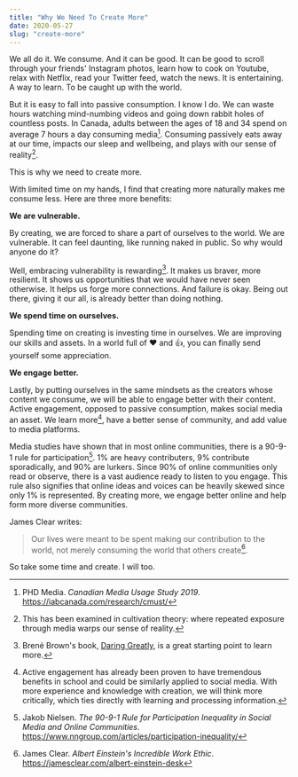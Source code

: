 ```yaml
---
title: "Why We Need To Create More"
date: 2020-05-27
slug: "create-more"
---
```


We all do it. We consume. And it can be good. It can be good to scroll through your friends' Instagram photos, learn how to cook on Youtube, relax with Netflix, read your Twitter feed, watch the news. It is entertaining. A way to learn. To be caught up with the world.

But it is easy to fall into passive consumption. I know I do. We can waste hours watching mind-numbing videos and going down rabbit holes of countless posts. In Canada, adults between the ages of 18 and 34 spend on average 7 hours a day consuming media[^1]. Consuming passively eats away at our time, impacts our sleep and wellbeing, and plays with our sense of reality[^2].

This is why we need to create more.

With limited time on my hands, I find that creating more naturally makes me consume less. Here are three more benefits:

**We are vulnerable.**

By creating, we are forced to share a part of ourselves to the world. We are vulnerable. It can feel daunting, like running naked in public. So why would anyone do it?

Well, embracing vulnerability is rewarding[^3]. It makes us braver, more resilient. It shows us opportunities that we would have never seen otherwise. It helps us forge more connections. And failure is okay. Being out there, giving it our all, is already better than doing nothing.

**We spend time on ourselves.**

Spending time on creating is investing time in ourselves. We are improving our skills and assets. In a world full of ❤️ and 👍, you can finally send yourself some appreciation.

**We engage better.**

Lastly, by putting ourselves in the same mindsets as the creators whose content we consume, we will be able to engage better with their content. Active engagement, opposed to passive consumption, makes social media an asset. We learn more[^4], have a better sense of community, and add value to media platforms.

Media studies have shown that in most online communities, there is a 90-9-1 rule for participation[^5]. 1% are heavy contributers, 9% contribute sporadically, and 90% are lurkers. Since 90% of online communities only read or observe, there is a vast audience ready to listen to you engage. This rule also signifies that online ideas and voices can be heavily skewed since only 1% is represented. By creating more, we engage better online and help form more diverse communities.

James Clear writes:
> Our lives were meant to be spent making our contribution to the world, not merely consuming the world that others create[^6].

So take some time and create. I will too.


[^1]: PHD Media. *Canadian Media Usage Study 2019*. https://iabcanada.com/research/cmust/

[^2]: This has been examined in cultivation theory: where repeated exposure through media warps our sense of reality.

[^3]: Brené Brown's book, [Daring Greatly](https://brenebrown.com/), is a great starting point to learn more.

[^4]: Active engagement has already been proven to have tremendous benefits in school and could be similarly applied to social media. With more experience and knowledge with creation, we will think more critically, which ties directly with learning and processing information.

[^5]: Jakob Nielsen. *The 90-9-1 Rule for Participation Inequality in Social Media and Online Communities*. https://www.nngroup.com/articles/participation-inequality/

[^6]: James Clear. *Albert Einstein's Incredible Work Ethic*. https://jamesclear.com/albert-einstein-desk